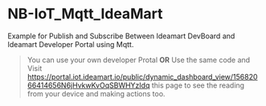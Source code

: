 # NB-IoT_Mqtt_IdeaMart
Example for Publish and Subscribe Between Ideamart DevBoard and Ideamart Developer Portal using Mqtt.

> You can use your own developer Protal **OR** Use the same code and Visit 
> https://portal.iot.ideamart.io/public/dynamic_dashboard_view/15682066414656N6jHvkwKvOqSBWHYzIdq this page 
> to see the reading from your device and making actions too.
